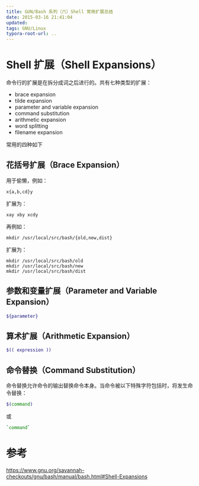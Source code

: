 ```yaml
---
title: GUN/Bash 系列（六）Shell 常用扩展总结
date: 2015-03-16 21:41:04
updated:
tags: GNU/Linux
typora-root-url: ..
---
```


# Shell 扩展（Shell Expansions）

命令行的扩展是在拆分成词之后进行的。共有七种类型的扩展：

* brace expansion
* tilde expansion
* parameter and variable expansion
* command substitution
* arithmetic expansion
* word splitting
* filename expansion

常用的四种如下

## 花括号扩展（Brace Expansion）

用于偷懒，例如：

```
x{a,b,cd}y
```
扩展为：
```
xay xby xcdy
```

再例如：
```
mkdir /usr/local/src/bash/{old,new,dist}
```
扩展为：
```
mkdir /usr/local/src/bash/old
mkdir /usr/local/src/bash/new
mkdir /usr/local/src/bash/dist
```

## 参数和变量扩展（Parameter and Variable Expansion）

```bash
${parameter}
```

## 算术扩展（Arithmetic Expansion）

```bash
$(( expression ))
```

## 命令替换（Command Substitution）

命令替换允许命令的输出替换命令本身。当命令被以下特殊字符包括时，将发生命令替换：

```bash
$(command)
```

或

```bash
`command`
```

# 参考

https://www.gnu.org/savannah-checkouts/gnu/bash/manual/bash.html#Shell-Expansions